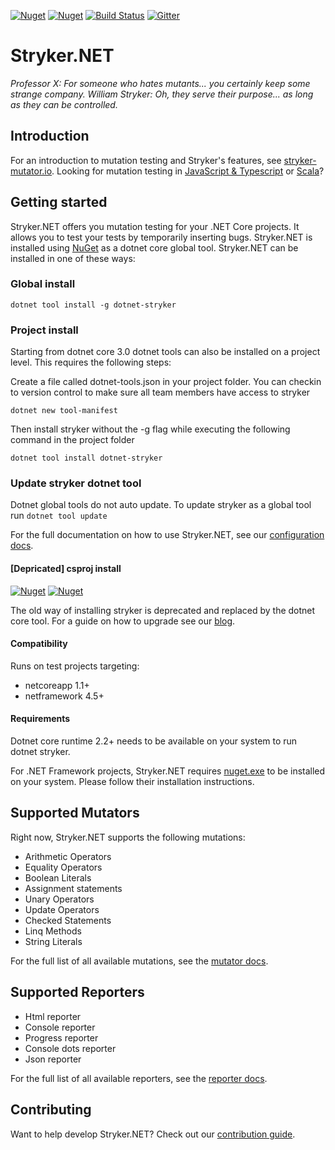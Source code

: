 [![Nuget](https://img.shields.io/nuget/v/dotnet-stryker.svg)](https://www.nuget.org/packages/dotnet-stryker/)
[![Nuget](https://img.shields.io/nuget/dt/dotnet-stryker.svg)](https://www.nuget.org/packages/dotnet-stryker/)
[![Build Status](https://dev.azure.com/stryker-mutator/Stryker/_apis/build/status/stryker-net)](https://dev.azure.com/stryker-mutator/Stryker/_build/latest?definitionId=4)
[![Gitter](https://badges.gitter.im/stryker-mutator/stryker-net.svg)](https://gitter.im/stryker-mutator/stryker-net?utm_source=badge&utm_medium=badge&utm_campaign=pr-badge)

# Stryker.NET
*Professor X: For someone who hates mutants... you certainly keep some strange company.*
*William Stryker: Oh, they serve their purpose... as long as they can be controlled.*

## Introduction

For an introduction to mutation testing and Stryker's features, see [stryker-mutator.io](https://stryker-mutator.io/). Looking for mutation testing in [JavaScript & Typescript](https://stryker-mutator.github.io/stryker) or [Scala](https://stryker-mutator.github.io/stryker4s)?

## Getting started
Stryker.NET offers you mutation testing for your .NET Core projects. It allows you to test your tests by temporarily inserting bugs. Stryker.NET is installed using [NuGet](https://www.nuget.org/packages/dotnet-stryker/) as a dotnet core global tool. Stryker.NET can be installed in one of these ways:

### Global install
`dotnet tool install -g dotnet-stryker`

### Project install
Starting from dotnet core 3.0 dotnet tools can also be installed on a project level. This requires the following steps:

Create a file called dotnet-tools.json in your project folder. You can checkin to version control to make sure all team members have access to stryker

`dotnet new tool-manifest` 

Then install stryker without the -g flag while executing the following command in the project folder

`dotnet tool install dotnet-stryker`

### Update stryker dotnet tool
Dotnet global tools do not auto update. To update stryker as a global tool run `dotnet tool update`

For the full documentation on how to use Stryker.NET, see our [configuration docs](/docs/Configuration.md).

#### [Depricated] csproj install
[![Nuget](https://img.shields.io/nuget/v/StrykerMutator.DotNetCoreCli.svg)](https://www.nuget.org/packages/StrykerMutator.DotNetCoreCli/)
[![Nuget](https://img.shields.io/nuget/dt/StrykerMutator.DotNetCoreCli.svg)](https://www.nuget.org/packages/StrykerMutator.DotNetCoreCli/)


The old way of installing stryker is deprecated and replaced by the dotnet core tool. For a guide on how to upgrade see our [blog](http://stryker-mutator.io/blog/2019-04-05/announcing-dotnet-framework-support).

#### Compatibility
Runs on test projects targeting:
 - netcoreapp 1.1+
 - netframework 4.5+

#### Requirements
Dotnet core runtime 2.2+ needs to be available on your system to run dotnet stryker.

For .NET Framework projects, Stryker.NET requires [nuget.exe](https://docs.microsoft.com/en-us/nuget/install-nuget-client-tools#windows) to be installed on your system. Please follow their installation instructions.

## Supported Mutators
Right now, Stryker.NET supports the following mutations:
- Arithmetic Operators
- Equality Operators
- Boolean Literals
- Assignment statements
- Unary Operators
- Update Operators
- Checked Statements
- Linq Methods
- String Literals

For the full list of all available mutations, see the [mutator docs](/docs/Mutators.md).

## Supported Reporters
- Html reporter
- Console reporter
- Progress reporter
- Console dots reporter
- Json reporter

For the full list of all available reporters, see the [reporter docs](/docs/Reporters.md).

## Contributing
Want to help develop Stryker.NET? Check out our [contribution guide](/CONTRIBUTING.md).
